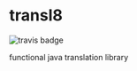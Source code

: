 # transl8
![travis badge](https://travis-ci.org/chisui/transl8.svg?branch=master)

functional java translation library
